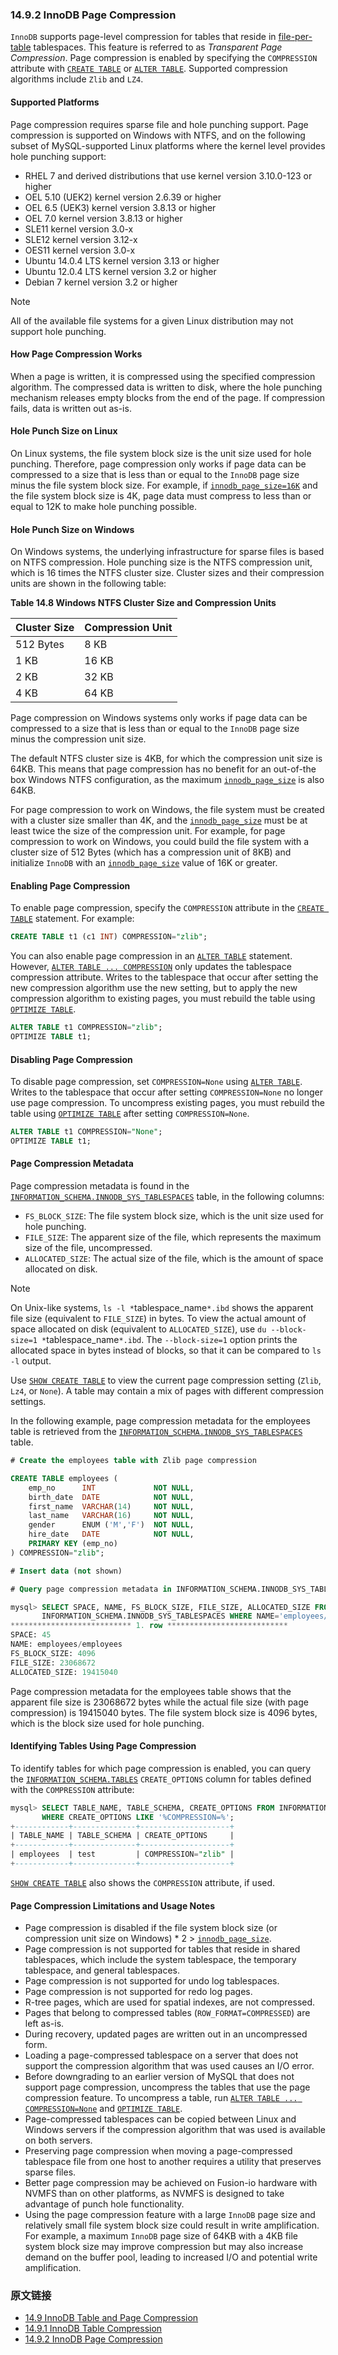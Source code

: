 ### 14.9.2 InnoDB Page Compression



`InnoDB` supports page-level compression for tables that reside in [file-per-table](https://dev.mysql.com/doc/refman/5.7/en/glossary.html#glos_file_per_table) tablespaces. This feature is referred to as *Transparent Page Compression*. Page compression is enabled by specifying the `COMPRESSION` attribute with [`CREATE TABLE`](https://dev.mysql.com/doc/refman/5.7/en/create-table.html) or [`ALTER TABLE`](https://dev.mysql.com/doc/refman/5.7/en/alter-table.html). Supported compression algorithms include `Zlib` and `LZ4`.

#### Supported Platforms

Page compression requires sparse file and hole punching support. Page compression is supported on Windows with NTFS, and on the following subset of MySQL-supported Linux platforms where the kernel level provides hole punching support:

- RHEL 7 and derived distributions that use kernel version 3.10.0-123 or higher
- OEL 5.10 (UEK2) kernel version 2.6.39 or higher
- OEL 6.5 (UEK3) kernel version 3.8.13 or higher
- OEL 7.0 kernel version 3.8.13 or higher
- SLE11 kernel version 3.0-x
- SLE12 kernel version 3.12-x
- OES11 kernel version 3.0-x
- Ubuntu 14.0.4 LTS kernel version 3.13 or higher
- Ubuntu 12.0.4 LTS kernel version 3.2 or higher
- Debian 7 kernel version 3.2 or higher

Note

All of the available file systems for a given Linux distribution may not support hole punching.

#### How Page Compression Works

When a page is written, it is compressed using the specified compression algorithm. The compressed data is written to disk, where the hole punching mechanism releases empty blocks from the end of the page. If compression fails, data is written out as-is.

#### Hole Punch Size on Linux

On Linux systems, the file system block size is the unit size used for hole punching. Therefore, page compression only works if page data can be compressed to a size that is less than or equal to the `InnoDB` page size minus the file system block size. For example, if [`innodb_page_size=16K`](https://dev.mysql.com/doc/refman/5.7/en/innodb-parameters.html#sysvar_innodb_page_size) and the file system block size is 4K, page data must compress to less than or equal to 12K to make hole punching possible.

#### Hole Punch Size on Windows

On Windows systems, the underlying infrastructure for sparse files is based on NTFS compression. Hole punching size is the NTFS compression unit, which is 16 times the NTFS cluster size. Cluster sizes and their compression units are shown in the following table:



**Table 14.8 Windows NTFS Cluster Size and Compression Units**

| Cluster Size | Compression Unit |
| :----------- | :--------------- |
| 512 Bytes    | 8 KB             |
| 1 KB         | 16 KB            |
| 2 KB         | 32 KB            |
| 4 KB         | 64 KB            |



Page compression on Windows systems only works if page data can be compressed to a size that is less than or equal to the `InnoDB` page size minus the compression unit size.

The default NTFS cluster size is 4KB, for which the compression unit size is 64KB. This means that page compression has no benefit for an out-of-the box Windows NTFS configuration, as the maximum [`innodb_page_size`](https://dev.mysql.com/doc/refman/5.7/en/innodb-parameters.html#sysvar_innodb_page_size) is also 64KB.

For page compression to work on Windows, the file system must be created with a cluster size smaller than 4K, and the [`innodb_page_size`](https://dev.mysql.com/doc/refman/5.7/en/innodb-parameters.html#sysvar_innodb_page_size) must be at least twice the size of the compression unit. For example, for page compression to work on Windows, you could build the file system with a cluster size of 512 Bytes (which has a compression unit of 8KB) and initialize `InnoDB` with an [`innodb_page_size`](https://dev.mysql.com/doc/refman/5.7/en/innodb-parameters.html#sysvar_innodb_page_size) value of 16K or greater.

#### Enabling Page Compression

To enable page compression, specify the `COMPRESSION` attribute in the [`CREATE TABLE`](https://dev.mysql.com/doc/refman/5.7/en/create-table.html) statement. For example:

```sql
CREATE TABLE t1 (c1 INT) COMPRESSION="zlib";
```

You can also enable page compression in an [`ALTER TABLE`](https://dev.mysql.com/doc/refman/5.7/en/alter-table.html) statement. However, [`ALTER TABLE ... COMPRESSION`](https://dev.mysql.com/doc/refman/5.7/en/alter-table.html) only updates the tablespace compression attribute. Writes to the tablespace that occur after setting the new compression algorithm use the new setting, but to apply the new compression algorithm to existing pages, you must rebuild the table using [`OPTIMIZE TABLE`](https://dev.mysql.com/doc/refman/5.7/en/optimize-table.html).

```sql
ALTER TABLE t1 COMPRESSION="zlib";
OPTIMIZE TABLE t1;
```

#### Disabling Page Compression

To disable page compression, set `COMPRESSION=None` using [`ALTER TABLE`](https://dev.mysql.com/doc/refman/5.7/en/alter-table.html). Writes to the tablespace that occur after setting `COMPRESSION=None` no longer use page compression. To uncompress existing pages, you must rebuild the table using [`OPTIMIZE TABLE`](https://dev.mysql.com/doc/refman/5.7/en/optimize-table.html) after setting `COMPRESSION=None`.

```sql
ALTER TABLE t1 COMPRESSION="None";
OPTIMIZE TABLE t1;
```

#### Page Compression Metadata

Page compression metadata is found in the [`INFORMATION_SCHEMA.INNODB_SYS_TABLESPACES`](https://dev.mysql.com/doc/refman/5.7/en/information-schema-innodb-sys-tablespaces-table.html) table, in the following columns:

- `FS_BLOCK_SIZE`: The file system block size, which is the unit size used for hole punching.
- `FILE_SIZE`: The apparent size of the file, which represents the maximum size of the file, uncompressed.
- `ALLOCATED_SIZE`: The actual size of the file, which is the amount of space allocated on disk.

Note

On Unix-like systems, `ls -l *`tablespace_name`*.ibd` shows the apparent file size (equivalent to `FILE_SIZE`) in bytes. To view the actual amount of space allocated on disk (equivalent to `ALLOCATED_SIZE`), use `du --block-size=1 *`tablespace_name`*.ibd`. The `--block-size=1` option prints the allocated space in bytes instead of blocks, so that it can be compared to `ls -l` output.

Use [`SHOW CREATE TABLE`](https://dev.mysql.com/doc/refman/5.7/en/show-create-table.html) to view the current page compression setting (`Zlib`, `Lz4`, or `None`). A table may contain a mix of pages with different compression settings.

In the following example, page compression metadata for the employees table is retrieved from the [`INFORMATION_SCHEMA.INNODB_SYS_TABLESPACES`](https://dev.mysql.com/doc/refman/5.7/en/information-schema-innodb-sys-tablespaces-table.html) table.

```sql
# Create the employees table with Zlib page compression

CREATE TABLE employees (
    emp_no      INT             NOT NULL,
    birth_date  DATE            NOT NULL,
    first_name  VARCHAR(14)     NOT NULL,
    last_name   VARCHAR(16)     NOT NULL,
    gender      ENUM ('M','F')  NOT NULL,
    hire_date   DATE            NOT NULL,
    PRIMARY KEY (emp_no)
) COMPRESSION="zlib";

# Insert data (not shown)

# Query page compression metadata in INFORMATION_SCHEMA.INNODB_SYS_TABLESPACES

mysql> SELECT SPACE, NAME, FS_BLOCK_SIZE, FILE_SIZE, ALLOCATED_SIZE FROM
       INFORMATION_SCHEMA.INNODB_SYS_TABLESPACES WHERE NAME='employees/employees'\G
*************************** 1. row ***************************
SPACE: 45
NAME: employees/employees
FS_BLOCK_SIZE: 4096
FILE_SIZE: 23068672
ALLOCATED_SIZE: 19415040
```

Page compression metadata for the employees table shows that the apparent file size is 23068672 bytes while the actual file size (with page compression) is 19415040 bytes. The file system block size is 4096 bytes, which is the block size used for hole punching.

#### Identifying Tables Using Page Compression

To identify tables for which page compression is enabled, you can query the [`INFORMATION_SCHEMA.TABLES`](https://dev.mysql.com/doc/refman/5.7/en/information-schema-tables-table.html) `CREATE_OPTIONS` column for tables defined with the `COMPRESSION` attribute:

```sql
mysql> SELECT TABLE_NAME, TABLE_SCHEMA, CREATE_OPTIONS FROM INFORMATION_SCHEMA.TABLES
       WHERE CREATE_OPTIONS LIKE '%COMPRESSION=%';
+------------+--------------+--------------------+
| TABLE_NAME | TABLE_SCHEMA | CREATE_OPTIONS     |
+------------+--------------+--------------------+
| employees  | test         | COMPRESSION="zlib" |
+------------+--------------+--------------------+
```

[`SHOW CREATE TABLE`](https://dev.mysql.com/doc/refman/5.7/en/show-create-table.html) also shows the `COMPRESSION` attribute, if used.

#### Page Compression Limitations and Usage Notes

- Page compression is disabled if the file system block size (or compression unit size on Windows) * 2 > [`innodb_page_size`](https://dev.mysql.com/doc/refman/5.7/en/innodb-parameters.html#sysvar_innodb_page_size).
- Page compression is not supported for tables that reside in shared tablespaces, which include the system tablespace, the temporary tablespace, and general tablespaces.
- Page compression is not supported for undo log tablespaces.
- Page compression is not supported for redo log pages.
- R-tree pages, which are used for spatial indexes, are not compressed.
- Pages that belong to compressed tables (`ROW_FORMAT=COMPRESSED`) are left as-is.
- During recovery, updated pages are written out in an uncompressed form.
- Loading a page-compressed tablespace on a server that does not support the compression algorithm that was used causes an I/O error.
- Before downgrading to an earlier version of MySQL that does not support page compression, uncompress the tables that use the page compression feature. To uncompress a table, run [`ALTER TABLE ... COMPRESSION=None`](https://dev.mysql.com/doc/refman/5.7/en/alter-table.html) and [`OPTIMIZE TABLE`](https://dev.mysql.com/doc/refman/5.7/en/optimize-table.html).
- Page-compressed tablespaces can be copied between Linux and Windows servers if the compression algorithm that was used is available on both servers.
- Preserving page compression when moving a page-compressed tablespace file from one host to another requires a utility that preserves sparse files.
- Better page compression may be achieved on Fusion-io hardware with NVMFS than on other platforms, as NVMFS is designed to take advantage of punch hole functionality.
- Using the page compression feature with a large `InnoDB` page size and relatively small file system block size could result in write amplification. For example, a maximum `InnoDB` page size of 64KB with a 4KB file system block size may improve compression but may also increase demand on the buffer pool, leading to increased I/O and potential write amplification.



### 原文链接

- [14.9 InnoDB Table and Page Compression](https://dev.mysql.com/doc/refman/5.7/en/innodb-compression.html)
- [14.9.1 InnoDB Table Compression](https://dev.mysql.com/doc/refman/5.7/en/innodb-table-compression.html)
- [14.9.2 InnoDB Page Compression](https://dev.mysql.com/doc/refman/5.7/en/innodb-page-compression.html)
